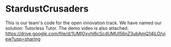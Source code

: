 # StardustCrusaders
This is our team's code for the open innovation track.
We have named our solution: Tutorless Tutor.
The demo video is also attached.
https://drive.google.com/file/d/1UMIOxyhl6cScdUMUl56nZ3ubAmQ14iLO/view?usp=sharing
